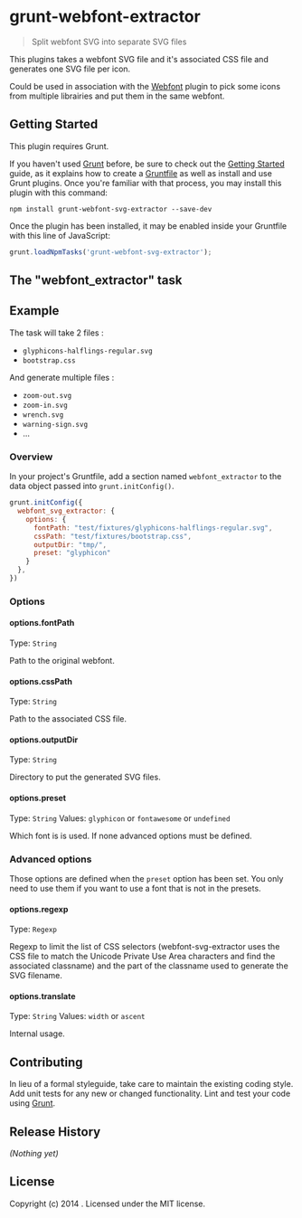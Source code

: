 # grunt-webfont-extractor

> Split webfont SVG into separate SVG files

This plugins takes a webfont SVG file and it's associated CSS file and generates one SVG file per icon.

Could be used in association with the [Webfont](https://www.npmjs.org/package/grunt-webfont) plugin to pick some icons from multiple librairies and put them in the same webfont.

## Getting Started
This plugin requires Grunt.

If you haven't used [Grunt](http://gruntjs.com/) before, be sure to check out the [Getting Started](http://gruntjs.com/getting-started) guide, as it explains how to create a [Gruntfile](http://gruntjs.com/sample-gruntfile) as well as install and use Grunt plugins. Once you're familiar with that process, you may install this plugin with this command:

```shell
npm install grunt-webfont-svg-extractor --save-dev
```

Once the plugin has been installed, it may be enabled inside your Gruntfile with this line of JavaScript:

```js
grunt.loadNpmTasks('grunt-webfont-svg-extractor');
```

## The "webfont_extractor" task

## Example

The task will take 2 files : 

* `glyphicons-halflings-regular.svg`
* `bootstrap.css`

And generate multiple files :

* `zoom-out.svg`
* `zoom-in.svg`
* `wrench.svg`
* `warning-sign.svg`
* ...

### Overview
In your project's Gruntfile, add a section named `webfont_extractor` to the data object passed into `grunt.initConfig()`.

```js
grunt.initConfig({
  webfont_svg_extractor: {
    options: {
      fontPath: "test/fixtures/glyphicons-halflings-regular.svg",
      cssPath: "test/fixtures/bootstrap.css",
      outputDir: "tmp/",
      preset: "glyphicon"
    }
  },
})
```

### Options

#### options.fontPath
Type: `String`

Path to the original webfont.

#### options.cssPath
Type: `String`

Path to the associated CSS file.

#### options.outputDir
Type: `String`

Directory to put the generated SVG files.

#### options.preset
Type: `String`
Values: `glyphicon` or `fontawesome` or `undefined`

Which font is is used. If none advanced options must be defined.

### Advanced options

Those options are defined when the `preset` option has been set. You only need to use them if you want to use a font that is not in the presets.

#### options.regexp
Type: `Regexp`

Regexp to limit the list of CSS selectors (webfont-svg-extractor uses the CSS file to match the Unicode Private Use Area characters and find the associated classname) and the part of the classname used to generate the SVG filename.

#### options.translate
Type: `String`
Values: `width` or `ascent`

Internal usage.

## Contributing
In lieu of a formal styleguide, take care to maintain the existing coding style. Add unit tests for any new or changed functionality. Lint and test your code using [Grunt](http://gruntjs.com/).

## Release History
_(Nothing yet)_

## License
Copyright (c) 2014 . Licensed under the MIT license.
